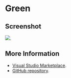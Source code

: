 # Green



## Screenshot
![](https://raw.githubusercontent.com/gerane/VSCodeThemes/master/gerane.Theme-Green/screenshot.png).


## More Information
* [Visual Studio Marketplace](https://marketplace.visualstudio.com/items/gerane.Theme-Green).
* [GitHub repository](https://github.com/gerane/VSCodeThemes).
